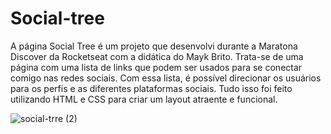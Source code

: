 # Social-tree

A página Social Tree é um projeto que desenvolvi durante a Maratona Discover da Rocketseat com a didática do Mayk Brito. Trata-se de uma página com uma lista de links que podem ser usados para se conectar comigo nas redes sociais. Com essa lista, é possível direcionar os usuários para os perfis e as diferentes plataformas sociais. Tudo isso foi feito utilizando HTML e CSS para criar um layout atraente e funcional.

![social-trre (2)](https://user-images.githubusercontent.com/126616878/222875916-1f13328f-eb93-40a3-b9ce-5208f330cb4a.png)

